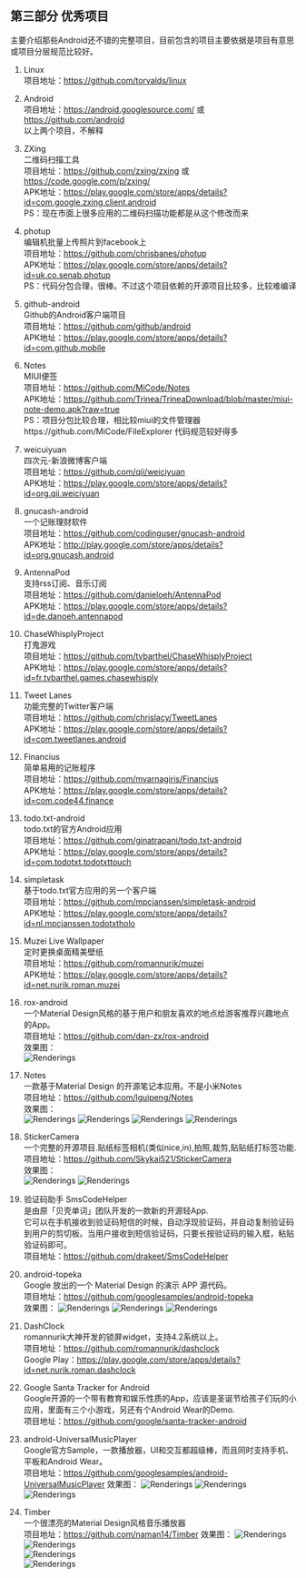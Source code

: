
## 第三部分 优秀项目  
主要介绍那些Android还不错的完整项目，目前包含的项目主要依据是项目有意思或项目分层规范比较好。  
1. Linux  
项目地址：https://github.com/torvalds/linux  

1. Android  
项目地址：https://android.googlesource.com/ 或 https://github.com/android  
以上两个项目，不解释  
   
1. ZXing  
二维码扫描工具  
项目地址：https://github.com/zxing/zxing 或 https://code.google.com/p/zxing/  
APK地址：https://play.google.com/store/apps/details?id=com.google.zxing.client.android  
PS：现在市面上很多应用的二维码扫描功能都是从这个修改而来  
   
1. photup  
编辑机批量上传照片到facebook上  
项目地址：https://github.com/chrisbanes/photup  
APK地址：https://play.google.com/store/apps/details?id=uk.co.senab.photup  
PS：代码分包合理，很棒。不过这个项目依赖的开源项目比较多，比较难编译  
     
1. github-android  
Github的Android客户端项目  
项目地址：https://github.com/github/android  
APK地址：https://play.google.com/store/apps/details?id=com.github.mobile  
   
1. Notes  
MIUI便签  
项目地址：https://github.com/MiCode/Notes  
APK地址：https://github.com/Trinea/TrineaDownload/blob/master/miui-note-demo.apk?raw=true  
PS：项目分包比较合理，相比较miui的文件管理器https://github.com/MiCode/FileExplorer 代码规范较好得多  
   
1. weicuiyuan  
四次元-新浪微博客户端  
项目地址：https://github.com/qii/weiciyuan  
APK地址：https://play.google.com/store/apps/details?id=org.qii.weiciyuan  
   
1. gnucash-android  
一个记账理财软件  
项目地址：https://github.com/codinguser/gnucash-android  
APK地址：http://play.google.com/store/apps/details?id=org.gnucash.android  
   
1. AntennaPod  
支持rss订阅、音乐订阅  
项目地址：https://github.com/danieloeh/AntennaPod  
APK地址：https://play.google.com/store/apps/details?id=de.danoeh.antennapod  
   
1. ChaseWhisplyProject  
打鬼游戏  
项目地址：https://github.com/tvbarthel/ChaseWhisplyProject  
APK地址：https://play.google.com/store/apps/details?id=fr.tvbarthel.games.chasewhisply  
   
1. Tweet Lanes  
功能完整的Twitter客户端  
项目地址：https://github.com/chrislacy/TweetLanes  
APK地址：https://play.google.com/store/apps/details?id=com.tweetlanes.android  

1. Financius  
简单易用的记账程序  
项目地址：https://github.com/mvarnagiris/Financius  
APK地址：https://play.google.com/store/apps/details?id=com.code44.finance  

1. todo.txt-android  
todo.txt的官方Android应用  
项目地址：https://github.com/ginatrapani/todo.txt-android  
APK地址：https://play.google.com/store/apps/details?id=com.todotxt.todotxttouch  

1. simpletask  
基于todo.txt官方应用的另一个客户端  
项目地址：https://github.com/mpcjanssen/simpletask-android  
APK地址：https://play.google.com/store/apps/details?id=nl.mpcjanssen.todotxtholo  

1. Muzei Live Wallpaper  
定时更换桌面精美壁纸  
项目地址：https://github.com/romannurik/muzei  
APK地址：https://play.google.com/store/apps/details?id=net.nurik.roman.muzei  

1. rox-android  
一个Material Design风格的基于用户和朋友喜欢的地点给游客推荐兴趣地点的App。  
项目地址：https://github.com/dan-zx/rox-android  
效果图：  
![Renderings](imgs/rox-android.png)

1. Notes  
一款基于Material Design 的开源笔记本应用。不是小米Notes  
项目地址：https://github.com/lguipeng/Notes  
效果图：  
![Renderings](imgs/Notes1.jpg)
![Renderings](imgs/Notes2.jpg)
![Renderings](imgs/Notes3.jpg)
![Renderings](imgs/Notes4.jpg)

1. StickerCamera   
一个完整的开源项目.贴纸标签相机(类似nice,in),拍照,裁剪,贴贴纸打标签功能.  
项目地址：https://github.com/Skykai521/StickerCamera  
效果图：  
![Renderings](imgs/StickerCamera1.gif)
![Renderings](imgs/StickerCamera2.gif)

1. 验证码助手 SmsCodeHelper  
是由原「贝壳单词」团队开发的一款新的开源轻App.  
它可以在手机接收到验证码短信的时候，自动浮现验证码，并自动复制验证码到用户的剪切板。当用户接收到短信验证码，只要长按验证码的输入框，粘贴验证码即可。  
项目地址：https://github.com/drakeet/SmsCodeHelper

1. android-topeka  
Google 放出的一个 Material Design 的演示 APP 源代码。  
项目地址：https://github.com/googlesamples/android-topeka  
效果图： 
![Renderings](imgs/android-topeka.png)
![Renderings](imgs/android-topeka1.png)
![Renderings](imgs/android-topeka2.png)

1. DashClock  
romannurik大神开发的锁屏widget，支持4.2系统以上。  
项目地址：https://github.com/romannurik/dashclock  
Google Play：https://play.google.com/store/apps/details?id=net.nurik.roman.dashclock

1. Google Santa Tracker for Android  
Google开源的一个带有教育和娱乐性质的App，应该是圣诞节给孩子们玩的小应用，里面有三个小游戏，另还有个Android Wear的Demo.  
项目地址：https://github.com/google/santa-tracker-android

1. android-UniversalMusicPlayer  
Google官方Sample，一款播放器，UI和交互都超级棒，而且同时支持手机、平板和Android Wear。  
项目地址：https://github.com/googlesamples/android-UniversalMusicPlayer
效果图： 
![Renderings](imgs/android-UniversalMusicPlayer.png)
![Renderings](imgs/android-UniversalMusicPlayer1.png)
![Renderings](imgs/android-UniversalMusicPlayer2.png)

1. Timber  
一个很漂亮的Material Design风格音乐播放器  
项目地址：https://github.com/naman14/Timber
效果图： 
![Renderings](imgs/Timber1.png)  
![Renderings](imgs/Timber2.png)  
![Renderings](imgs/Timber3.png)  
![Renderings](imgs/Timber4.png)  

